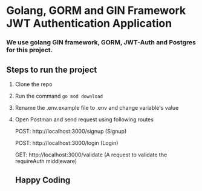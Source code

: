 # Golang, GORM and GIN Framework JWT Authentication Application

### We use golang GIN framework, GORM, JWT-Auth and Postgres for this project.

## Steps to run the project
1. Clone the repo
2. Run the command
   ``` go mod download ```
3. Rename the .env.example file to .env and change variable's value 
4. Open Postman and send request using following routes

   POST: http://localhost:3000/signup (Signup)

   POST: http://localhost:3000/login (Login)

   GET: http://localhost:3000/validate (A request to validate the requireAuth middleware)

   ## Happy Coding
